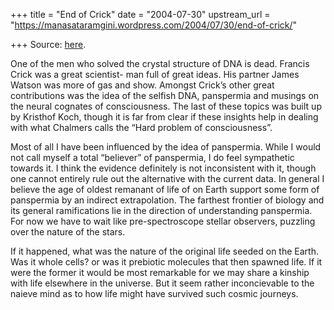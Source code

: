 +++
title = "End of Crick"
date = "2004-07-30"
upstream_url = "https://manasataramgini.wordpress.com/2004/07/30/end-of-crick/"

+++
Source: [here](https://manasataramgini.wordpress.com/2004/07/30/end-of-crick/).

One of the men who solved the crystal structure of DNA is dead. Francis
Crick was a great scientist- man full of great ideas. His partner James
Watson was more of gas and show. Amongst Crick’s other great
contributions was the idea of the selfish DNA, panspermia and musings on
the neural cognates of consciousness. The last of these topics was built
up by Kristhof Koch, though it is far from clear if these insights help
in dealing with what Chalmers calls the “Hard problem of consciousness”.

Most of all I have been influenced by the idea of panspermia. While I
would not call myself a total “believer” of panspermia, I do feel
sympathetic towards it. I think the evidence definitely is not
inconsistent with it, though one cannot entirely rule out the
alternative with the current data. In general I believe the age of
oldest remanant of life of on Earth support some form of panspermia by
an indirect extrapolation. The farthest frontier of biology and its
general ramifications lie in the direction of understanding panspermia.
For now we have to wait like pre-spectroscope stellar observers,
puzzling over the nature of the stars.

If it happened, what was the nature of the original life seeded on the
Earth. Was it whole cells? or was it prebiotic molecules that then
spawned life. If it were the former it would be most remarkable for we
may share a kinship with life elsewhere in the universe. But it seem
rather inconcievable to the naieve mind as to how life might have
survived such cosmic journeys.

